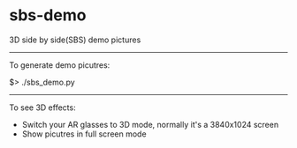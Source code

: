 # sbs-demo
3D side by side(SBS) demo pictures

--------------------------
To generate demo picutres:

$> ./sbs_demo.py


------------------
To see 3D effects:

- Switch your AR glasses to 3D mode, normally it's a 3840x1024 screen
- Show picutres in full screen mode
